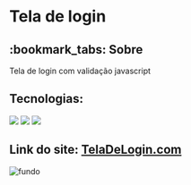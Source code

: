 # Tela de login

<h2>:bookmark_tabs: Sobre</h2>
<p>Tela de login com validação javascript</p>

<h2>Tecnologias:</h2>

<div style="display: inline_block">

<img src="https://img.shields.io/badge/html5-%23E34F26.svg?style=for-the-badge&logo=html5&logoColor=white" />
<img src="https://img.shields.io/badge/css3-%231572B6.svg?style=for-the-badge&logo=css3&logoColor=white" />
<img src="https://img.shields.io/badge/javascript-%23323330.svg?style=for-the-badge&logo=javascript&logoColor=%23F7DF1E" />

<h2>Link do site: <a href="https://exquisite-peony-7424a2.netlify.app/">TelaDeLogin.com</a></h2>

![fundo](https://github.com/JeffersonAlvesB/Tela-de-login/assets/166748180/6658ea23-3fad-4106-8485-64d1217ca7d1)
